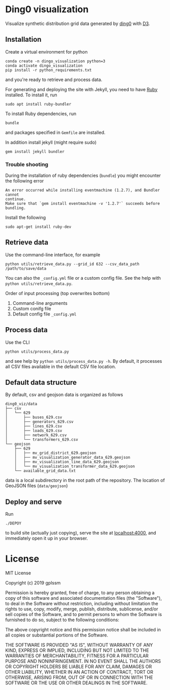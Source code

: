 # Ding0 visualization

Visualize synthetic distribution grid data generated by [ding0](https://dingo.readthedocs.io) with [D3](https://d3js.org).

## Installation

Create a virtual environment for python

```
conda create -n dingo_visualization python=3 
conda activate dingo_visualization
pip install -r python_requirements.txt
```
and you're ready to retrieve and process data.

For generating and deploying the site with Jekyll, you need to have [Ruby](https://jekyllrb.com/docs/installation/) installed.
To install it, run 

```
sudo apt install ruby-bundler
```

To install Ruby dependencies, run

```
bundle
```

and packages specified in `Gemfile` are installed.

In addition install jekyll (might require sudo)

```
gem install jekyll bundler
```

### Trouble shooting

During the installation of ruby dependencies (`bundle`) you might encounter the following error

```
An error occurred while installing eventmachine (1.2.7), and Bundler cannot
continue.
Make sure that `gem install eventmachine -v '1.2.7'` succeeds before bundling.
```

Install the following

```
sudo apt-get install ruby-dev
```


## Retrieve data

Use the command-line interface, for example

```
python utils/retrieve_data.py --grid_id 632 --csv_data_path /path/to/save/data
```

You can also the `_config.yml` file or a custom config file. See the help with `python utils/retrieve_data.py`.

Order of input processing (top overwrites bottom)

1. Command-line arguments
2. Custom conifg file
3. Default config file `_config.yml`

## Process data

Use the CLI

```
python utils/process_data.py
```

and see help by `python utils/process_data.py -h`.
By default, it processes all CSV files available in the default CSV file location.


## Default data structure

By default, csv and geojson data is organized as follows

```
ding0_viz/data
├── csv
│   └── 629
│       ├── buses_629.csv
│       ├── generators_629.csv
│       ├── lines_629.csv
│       ├── loads_629.csv
│       ├── network_629.csv
│       └── transformers_629.csv
└── geojson
    ├── 629
    │   ├── mv_grid_district_629.geojson
    │   ├── mv_visualization_generator_data_629.geojson
    │   ├── mv_visualization_line_data_629.geojson
    │   └── mv_visualization_transformer_data_629.geojson
    └── available_grid_data.txt
```

data is a local subdirectory in the root path of the repository. The location of GeoJSON files (`data/geojson`) 

Deploy and serve
----------------

Run

```
./DEPOY
```

to build site (actually just copying), serve the site at [localhost:4000](http://localhost:4000), and immediately open it up in your browser.



License
=======

MIT License

Copyright (c) 2019 gplssm

Permission is hereby granted, free of charge, to any person obtaining a copy of this software and associated documentation files (the "Software"), to deal in the Software without restriction, including without limitation the rights to use, copy, modify, merge, publish, distribute, sublicense, and/or sell copies of the Software, and to permit persons to whom the Software is
furnished to do so, subject to the following conditions:

The above copyright notice and this permission notice shall be included in all copies or substantial portions of the Software.

THE SOFTWARE IS PROVIDED "AS IS", WITHOUT WARRANTY OF ANY KIND, EXPRESS OR IMPLIED, INCLUDING BUT NOT LIMITED TO THE WARRANTIES OF MERCHANTABILITY, FITNESS FOR A PARTICULAR PURPOSE AND NONINFRINGEMENT. IN NO EVENT SHALL THE AUTHORS OR COPYRIGHT HOLDERS BE LIABLE FOR ANY CLAIM, DAMAGES OR OTHER LIABILITY, WHETHER IN AN ACTION OF CONTRACT, TORT OR OTHERWISE, ARISING FROM, OUT OF OR IN CONNECTION WITH THE SOFTWARE OR THE USE OR OTHER DEALINGS IN THE SOFTWARE.
